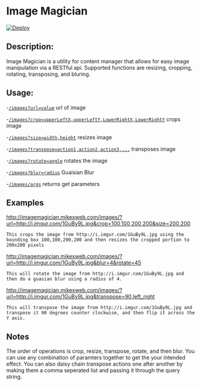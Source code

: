 Image Magician
==============
[![Deploy](https://www.herokucdn.com/deploy/button.png)](https://heroku.com/deploy?template=https://github.com/mikexocon/image-magician/tree/master)

## Description:


Image Magician is a utility for content manager that allows for easy image manipulation via a RESTful api.  Supported functions are resizing, cropping, rotating, transposing, and bluring.

## Usage:


-[`/images?url=value`](http://imagemagician.mikexweb.com/images/?url=http://i.imgur.com/1GuBy9L.jpg) url of image

-[`/images?crop=upperLeftX,upperLeftY,LowerRightX,LowerRightY`](http://imagemagician.mikexweb.com/images/?url=http://i.imgur.com/1GuBy9L.jpg&crop=100,100,200,200) crops image

-[`/images?size=width,height`](http://imagemagician.mikexweb.com/images/?url=http://i.imgur.com/1GuBy9L.jpg&size=400,400) resizes image

-[`/images?transpose=action1,action2,action3,...`](http://imagemagician.mikexweb.com/images/?url=http://i.imgur.com/1GuBy9L.jpg&transpose=90,left_right) transposes image

-[`/images?rotate=angle`](http://imagemagician.mikexweb.com/images/?url=http://i.imgur.com/1GuBy9L.jpg&rotate=45) rotates the image

-[`/images?blur=radius`](http://imagemagician.mikexweb.com/images/?url=http://i.imgur.com/1GuBy9L.jpg&blur=4) Guaisian Blur

-[`/images/args`](http://imagemagician.mikexweb.com/images/args/?url=http://i.imgur.com/1GuBy9L.jpg) returns get parameters

## Examples

http://imagemagician.mikexweb.com/images/?url=http://i.imgur.com/1GuBy9L.jpg&crop=100,100,200,200&size=200,200

```This crops the image from http://i.imgur.com/1GuBy9L.jpg using the bounding box 100,100,200,200 and then resizes the cropped portion to 200x200 pixels```

http://imagemagician.mikexweb.com/images/?url=http://i.imgur.com/1GuBy9L.jpg&blur=4&rotate=45

```This will rotate the image from http://i.imgur.com/1GuBy9L.jpg and then do a guasian blur using a radius of 4.```

http://imagemagician.mikexweb.com/images/?url=http://i.imgur.com/1GuBy9L.jpg&transpose=90,left_right

```This will transpose the image from http://i.imgur.com/1GuBy9L.jpg and transpose it 90 degrees counter clockwise, and then flip it across the Y axis.```

## Notes
The order of operations is crop, resize, transpose, rotate, and then blur.  You can use any combination of paramters together to get the your intended effect.  You can also daisy chain transpose actions one after another by making them a comma seperated list and passing it through the query string.
